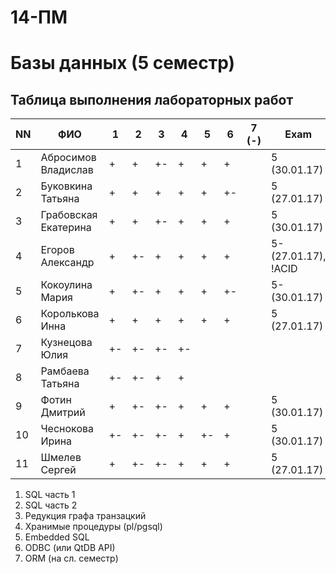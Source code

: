 # 14-ПМ
# Базы данных (5 семестр)
## Таблица выполнения лабораторных работ

| NN  | ФИО                  | 1   | 2   | 3   | 4   | 5   | 6   | 7 (-) | Exam |
| --- | -------------------- | --- | --- | --- | --- | --- | --- | ----- | ---- |
| 1   | Абросимов Владислав  | +   | +   | +-  | +   | +   | +   |       | 5 (30.01.17)    |
| 2   | Буковкина Татьяна    | +   | +   | +   | +   | +   | +-  |       | 5 (27.01.17)     |
| 3   | Грабовская Екатерина | +   | +   | +-  | +   | +   | +   |       | 5 (30.01.17)    |
| 4   | Егоров Александр     | +   | +-  | +   | +   | +   | +   |       | 5- (27.01.17), !ACID |
| 5   | Кокоулина Мария      | +   | +-  | +   | +   | +   | +-  |       | 5- (30.01.17)    |
| 6   | Королькова Инна      | +   | +   | +   | +   | +   | +   |       | 5 (27.01.17)    |
| 7   | Кузнецова Юлия       | +-  | +-  | +-  | +-  |     |     |       |      |
| 8   | Рамбаева Татьяна     | +-  | +-  | +   | +   |     |     |       |      |
| 9   | Фотин Дмитрий        | +   | +-  | +-  | +   | +   | +   |       | 5 (30.01.17)    |
| 10  | Чеснокова Ирина      | +-  | +-  | +-  | +   | +-  | +   |       | 5 (30.01.17)     |
| 11  | Шмелев Сергей        | +   | +-  | +-  | +   | +   | +   |       | 5 (27.01.17)   |

1. SQL часть 1
2. SQL часть 2
3. Редукция графа транзацкий
4. Хранимые процедуры (pl/pgsql)
5. Embedded SQL
6. ODBC (или QtDB API)
7. ORM (на сл. семестр)

